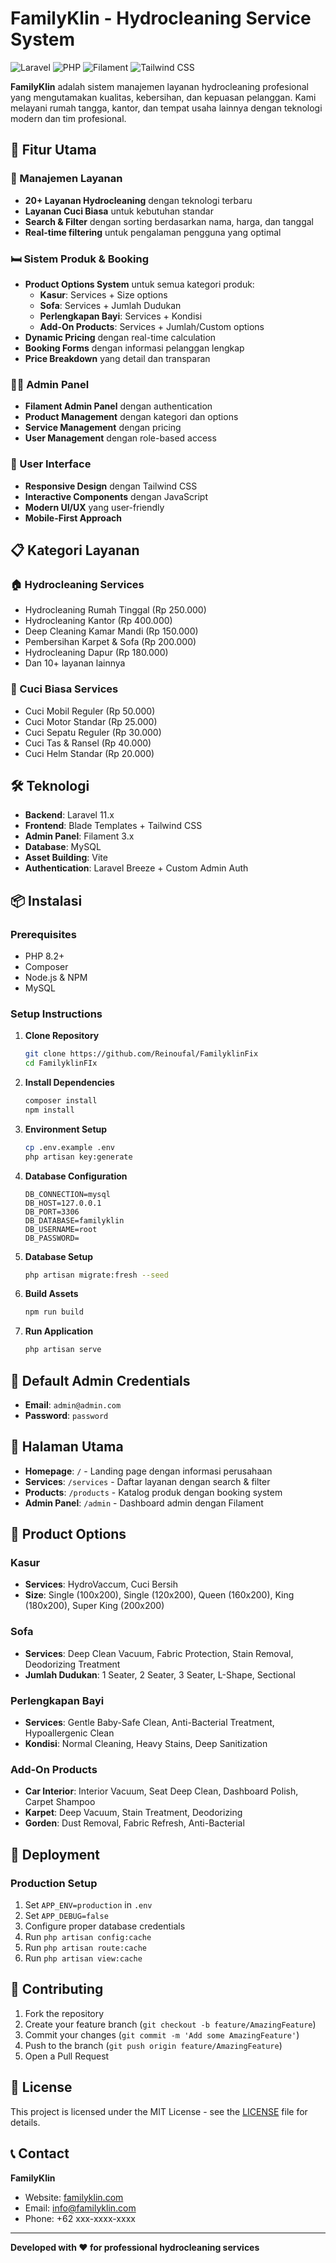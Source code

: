 # FamilyKlin - Hydrocleaning Service System

![Laravel](https://img.shields.io/badge/Laravel-11.x-red.svg)
![PHP](https://img.shields.io/badge/PHP-8.2+-blue.svg)
![Filament](https://img.shields.io/badge/Filament-3.x-orange.svg)
![Tailwind CSS](https://img.shields.io/badge/Tailwind%20CSS-3.x-blue.svg)

**FamilyKlin** adalah sistem manajemen layanan hydrocleaning profesional yang mengutamakan kualitas, kebersihan, dan kepuasan pelanggan. Kami melayani rumah tangga, kantor, dan tempat usaha lainnya dengan teknologi modern dan tim profesional.

## 🚀 Fitur Utama

### 🔧 Manajemen Layanan
- **20+ Layanan Hydrocleaning** dengan teknologi terbaru
- **Layanan Cuci Biasa** untuk kebutuhan standar
- **Search & Filter** dengan sorting berdasarkan nama, harga, dan tanggal
- **Real-time filtering** untuk pengalaman pengguna yang optimal

### 🛏️ Sistem Produk & Booking
- **Product Options System** untuk semua kategori produk:
  - **Kasur**: Services + Size options
  - **Sofa**: Services + Jumlah Dudukan
  - **Perlengkapan Bayi**: Services + Kondisi
  - **Add-On Products**: Services + Jumlah/Custom options
- **Dynamic Pricing** dengan real-time calculation
- **Booking Forms** dengan informasi pelanggan lengkap
- **Price Breakdown** yang detail dan transparan

### 👨‍💼 Admin Panel
- **Filament Admin Panel** dengan authentication
- **Product Management** dengan kategori dan options
- **Service Management** dengan pricing
- **User Management** dengan role-based access

### 🎨 User Interface
- **Responsive Design** dengan Tailwind CSS
- **Interactive Components** dengan JavaScript
- **Modern UI/UX** yang user-friendly
- **Mobile-First Approach**

## 📋 Kategori Layanan

### 🏠 Hydrocleaning Services
- Hydrocleaning Rumah Tinggal (Rp 250.000)
- Hydrocleaning Kantor (Rp 400.000)
- Deep Cleaning Kamar Mandi (Rp 150.000)
- Pembersihan Karpet & Sofa (Rp 200.000)
- Hydrocleaning Dapur (Rp 180.000)
- Dan 10+ layanan lainnya

### 🧽 Cuci Biasa Services
- Cuci Mobil Reguler (Rp 50.000)
- Cuci Motor Standar (Rp 25.000)
- Cuci Sepatu Reguler (Rp 30.000)
- Cuci Tas & Ransel (Rp 40.000)
- Cuci Helm Standar (Rp 20.000)

## 🛠️ Teknologi

- **Backend**: Laravel 11.x
- **Frontend**: Blade Templates + Tailwind CSS
- **Admin Panel**: Filament 3.x
- **Database**: MySQL
- **Asset Building**: Vite
- **Authentication**: Laravel Breeze + Custom Admin Auth

## 📦 Instalasi

### Prerequisites
- PHP 8.2+
- Composer
- Node.js & NPM
- MySQL

### Setup Instructions

1. **Clone Repository**
   ```bash
   git clone https://github.com/Reinoufal/FamilyklinFix
   cd FamilyklinFIx
   ```

2. **Install Dependencies**
   ```bash
   composer install
   npm install
   ```

3. **Environment Setup**
   ```bash
   cp .env.example .env
   php artisan key:generate
   ```

4. **Database Configuration**
   ```env
   DB_CONNECTION=mysql
   DB_HOST=127.0.0.1
   DB_PORT=3306
   DB_DATABASE=familyklin
   DB_USERNAME=root
   DB_PASSWORD=
   ```

5. **Database Setup**
   ```bash
   php artisan migrate:fresh --seed
   ```

6. **Build Assets**
   ```bash
   npm run build
   ```

7. **Run Application**
   ```bash
   php artisan serve
   ```

## 🔐 Default Admin Credentials

- **Email**: `admin@admin.com`
- **Password**: `password`

## 📱 Halaman Utama

- **Homepage**: `/` - Landing page dengan informasi perusahaan
- **Services**: `/services` - Daftar layanan dengan search & filter
- **Products**: `/products` - Katalog produk dengan booking system
- **Admin Panel**: `/admin` - Dashboard admin dengan Filament

## 🎯 Product Options

### Kasur
- **Services**: HydroVaccum, Cuci Bersih
- **Size**: Single (100x200), Single (120x200), Queen (160x200), King (180x200), Super King (200x200)

### Sofa
- **Services**: Deep Clean Vacuum, Fabric Protection, Stain Removal, Deodorizing Treatment
- **Jumlah Dudukan**: 1 Seater, 2 Seater, 3 Seater, L-Shape, Sectional

### Perlengkapan Bayi
- **Services**: Gentle Baby-Safe Clean, Anti-Bacterial Treatment, Hypoallergenic Clean
- **Kondisi**: Normal Cleaning, Heavy Stains, Deep Sanitization

### Add-On Products
- **Car Interior**: Interior Vacuum, Seat Deep Clean, Dashboard Polish, Carpet Shampoo
- **Karpet**: Deep Vacuum, Stain Treatment, Deodorizing
- **Gorden**: Dust Removal, Fabric Refresh, Anti-Bacterial

## 🚀 Deployment

### Production Setup
1. Set `APP_ENV=production` in `.env`
2. Set `APP_DEBUG=false`
3. Configure proper database credentials
4. Run `php artisan config:cache`
5. Run `php artisan route:cache`
6. Run `php artisan view:cache`

## 🤝 Contributing

1. Fork the repository
2. Create your feature branch (`git checkout -b feature/AmazingFeature`)
3. Commit your changes (`git commit -m 'Add some AmazingFeature'`)
4. Push to the branch (`git push origin feature/AmazingFeature`)
5. Open a Pull Request

## 📄 License

This project is licensed under the MIT License - see the [LICENSE](LICENSE) file for details.

## 📞 Contact

**FamilyKlin**
- Website: [familyklin.com](http://familyklin.com)
- Email: info@familyklin.com
- Phone: +62 xxx-xxxx-xxxx

---

**Developed with ❤️ for professional hydrocleaning services**
